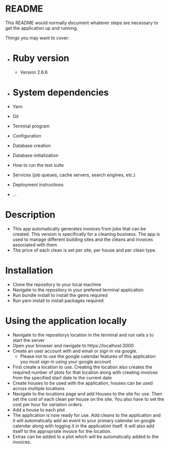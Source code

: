 # README

This README would normally document whatever steps are necessary to get the
application up and running.

Things you may want to cover:

* # Ruby version
    * Version 2.6.6

* # System dependencies
 * Yarn

 * Git

 * Terminal program

* Configuration

* Database creation

* Database initialization

* How to run the test suite

* Services (job queues, cache servers, search engines, etc.)

* Deployment instructions

* ...

# Description
* This app automatically generates invoices from jobs that can be created. This version is specifically for a cleaning business. The app is used to manage different building sites and the cleans and invoices associated with them 
* The price of each clean is set per site, per house and per clean type. 

# Installation 
* Clone the repository to your local machine
* Navigate to the repository in your prefered terminal application
* Run bundle install to install the gems required
* Run yarn install to install packages required

# Using the application locally
* Navigate to the repositorys location in the terminal and run rails s to start the server
* Open your browser and navigate to https://localhost:3000 
* Create an user account with and email or sign in via google. 
    * Please not to use the google calendar features of this application you must sign in using your google account 
* First create a location to use. Creating the location also creates the required number of plots for that location along with creating invoices from the specified start date to the current date
* Create houses to be used with the application, houses can be used across multiple locations
* Navigate to the locations page and add Houses to the site for use. Then set the cost of each clean per house on the site. You also have to set the cost per hour for variation orders. 
* Add a house to each plot
* The application is now ready for use. Add cleans to the application and it will automatically add an event to your primary calendar on google calendar along with logging it in the application itself. It will also add itself to the appropriate invoice for the location. 
* Extras can be added to a plot which will be automatically added to the invoices.